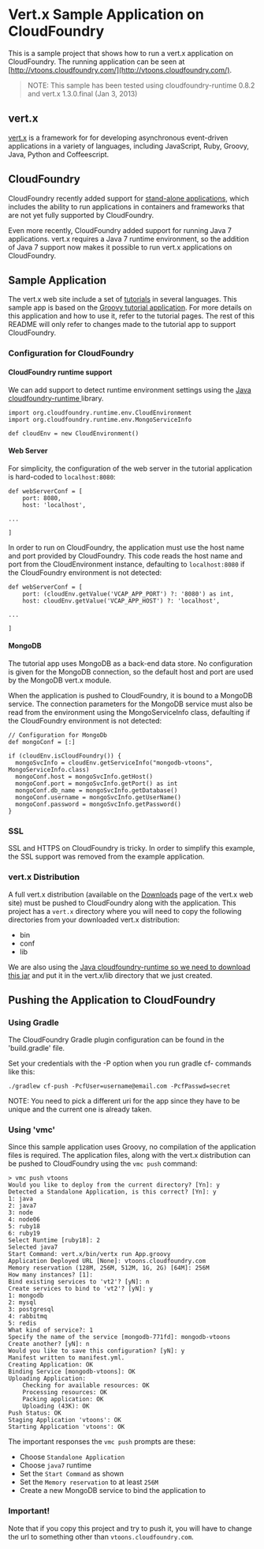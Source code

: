 # Vert.x Sample Application on CloudFoundry

This is a sample project that shows how to run a vert.x application on CloudFoundry. The running application can be seen at [http://vtoons.cloudfoundry.com/](http://vtoons.cloudfoundry.com/).

> NOTE: This sample has been tested using cloudfoundry-runtime 0.8.2 and vert.x 1.3.0.final (Jan 3, 2013)

## vert.x

[vert.x](http://vertx.io/) is a framework for for developing asynchronous event-driven applications in a variety of languages, including JavaScript, Ruby, Groovy, Java, Python and Coffeescript.

## CloudFoundry

CloudFoundry recently added support for [stand-alone applications](http://blog.cloudfoundry.com/2012/05/11/running-standalone-web-applications-on-cloud-foundry/), which includes the ability to run applications in containers and frameworks that are not yet fully supported by CloudFoundry. 

Even more recently, CloudFoundry added support for running Java 7 applications. vert.x requires a Java 7 runtime environment, so the addition of Java 7 support now makes it possible to run vert.x applications on CloudFoundry. 

## Sample Application

The vert.x web site include a set of [tutorials](http://vertx.io/tutorials.html) in several languages. This sample app is based on the [Groovy tutorial application](http://vertx.io/groovy_web_tutorial.html). For more details on this application and how to use it, refer to the tutorial pages. The rest of this README will only refer to changes made to the tutorial app to support CloudFoundry. 

### Configuration for CloudFoundry

#### CloudFoundry runtime support

We can add support to detect runtime environment settings using the [Java cloudfoundry-runtime ](https://github.com/cloudfoundry/vcap-java/tree/master/cloudfoundry-runtime) library.

    import org.cloudfoundry.runtime.env.CloudEnvironment
    import org.cloudfoundry.runtime.env.MongoServiceInfo

    def cloudEnv = new CloudEnvironment()

#### Web Server

For simplicity, the configuration of the web server in the tutorial application is hard-coded to `localhost:8080`:

    def webServerConf = [
        port: 8080,
        host: 'localhost',
    
    ...
    
    ]

In order to run on CloudFoundry, the application must use the host name and port provided by CloudFoundry. This code reads the host name and port from the CloudEnvironment instance, defaulting to `localhost:8080` if the CloudFoundry environment is not detected:

    def webServerConf = [
        port: (cloudEnv.getValue('VCAP_APP_PORT') ?: '8080') as int,
        host: cloudEnv.getValue('VCAP_APP_HOST') ?: 'localhost',
    
    ...
    
    ]

#### MongoDB

The tutorial app uses MongoDB as a back-end data store. No configuration is given for the MongoDB connection, so the default host and port are used by the MongoDB vert.x module. 

When the application is pushed to CloudFoundry, it is bound to a MongoDB service. The connection parameters for the MongoDB service must also be read from the environment using the MongoServiceInfo class, defaulting if the CloudFoundry environment is not detected:

    // Configuration for MongoDb 
    def mongoConf = [:]

    if (cloudEnv.isCloudFoundry()) {
      mongoSvcInfo = cloudEnv.getServiceInfo("mongodb-vtoons", MongoServiceInfo.class)
      mongoConf.host = mongoSvcInfo.getHost()
      mongoConf.port = mongoSvcInfo.getPort() as int
      mongoConf.db_name = mongoSvcInfo.getDatabase()
      mongoConf.username = mongoSvcInfo.getUserName()
      mongoConf.password = mongoSvcInfo.getPassword()
    }

### SSL

SSL and HTTPS on CloudFoundry is tricky. In order to simplify this example, the SSL support was removed from the example application. 

### vert.x Distribution

A full vert.x distribution (available on the [Downloads](http://vertx.io/downloads.html) page of the vert.x web site) must be pushed to CloudFoundry along with the application. This project has a `vert.x` directory where you will need to copy the following directories from your downloaded vert.x distribution:

* bin
* conf
* lib

We are also using the [Java cloudfoundry-runtime so we need to download this jar](https://repo.springsource.org/simple/libs-milestone-s3-cache/org/cloudfoundry/cloudfoundry-runtime/0.8.1/cloudfoundry-runtime-0.8.1.jar)  and put it in the vert.x/lib directory that we just created.

## Pushing the Application to CloudFoundry

### Using Gradle

The CloudFoundry Gradle plugin configuration can be found in the 'build.gradle' file.

Set your credentials with the -P option when you run gradle cf- commands like this:

    ./gradlew cf-push -PcfUser=username@email.com -PcfPasswd=secret

NOTE: You need to pick a different uri for the app since they have to be unique
      and the current one is already taken.

### Using 'vmc'

Since this sample application uses Groovy, no compilation of the application files is required. The application files, along with the vert.x distribution can be pushed to CloudFoundry using the `vmc push` command: 

    > vmc push vtoons
    Would you like to deploy from the current directory? [Yn]: y
    Detected a Standalone Application, is this correct? [Yn]: y
    1: java
    2: java7
    3: node
    4: node06
    5: ruby18
    6: ruby19
    Select Runtime [ruby18]: 2
    Selected java7
    Start Command: vert.x/bin/vertx run App.groovy
    Application Deployed URL [None]: vtoons.cloudfoundry.com
    Memory reservation (128M, 256M, 512M, 1G, 2G) [64M]: 256M
    How many instances? [1]: 
    Bind existing services to 'vt2'? [yN]: n
    Create services to bind to 'vt2'? [yN]: y
    1: mongodb
    2: mysql
    3: postgresql
    4: rabbitmq
    5: redis
    What kind of service?: 1
    Specify the name of the service [mongodb-771fd]: mongodb-vtoons
    Create another? [yN]: n
    Would you like to save this configuration? [yN]: y
    Manifest written to manifest.yml.
    Creating Application: OK
    Binding Service [mongodb-vtoons]: OK
    Uploading Application:
        Checking for available resources: OK
        Processing resources: OK
        Packing application: OK
        Uploading (43K): OK   
    Push Status: OK
    Staging Application 'vtoons': OK                                                   
    Starting Application 'vtoons': OK

The important responses the `vmc push` prompts are these:

* Choose `Standalone Application`
* Choose `java7` runtime
* Set the `Start Command` as shown
* Set the `Memory reservation` to at least `256M`
* Create a new MongoDB service to bind the application to

### Important!

Note that if you copy this project and try to push it, you will have to change the url to something other than `vtoons.cloudfoundry.com`.
